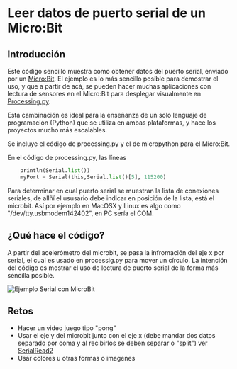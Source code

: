 # Leer datos de puerto serial de un Micro:Bit

## Introducción
Este código sencillo muestra como obtener datos del puerto serial, enviado por un [Micro:Bit](https://microbit.org/). El ejemplo es lo más sencillo posible para demostrar el uso, y que a partir de acá, se pueden hacer muchas aplicaciones con lectura de sensores en el Micro:Bit para desplegar visualmente en [Processing.py](https://py.processing.org/).

Esta cambinación es ideal para la enseñanza de un solo lenguaje de programación (Python) que se utiliza en ambas plataformas, y hace los proyectos mucho más escalables.

Se incluye el código de processing.py y el de micropython para el Micro:Bit.

En el código de processing.py, las líneas

```python
    println(Serial.list())
    myPort = Serial(this,Serial.list()[5], 115200)
```
Para determinar en cual puerto serial se muestran la lista de conexiones seriales, de allñí el ususario debe indicar en posición de la lista, está el microbit. Así por ejemplo en MacOSX y Linux es algo como "/dev/tty.usbmodem142402", en PC sería el COM.

## ¿Qué hace el código?
A partir del acelerómetro del microbit, se pasa la infromación del eje x por serial, el cual es usado en processig.py para mover un círculo.  La intención del código es mostrar el uso de lectura de puerto serial de la forma más sencilla posible.

![Ejemplo Serial con MicroBit](https://github.com/tomasdecamino/CS_TOLIS/blob/main/SerialRead/serialexample.gif)

##  Retos
- Hacer un video juego tipo "pong"
- Usar el eje y del microbit junto con el eje x (debe mandar dos datos separado por coma y al recibirlos se deben separar o "split") ver [SerialRead2](https://github.com/tomasdecamino/CS_TOLIS/tree/main/SerialRead2)
- Usar colores u otras formas o imagenes

